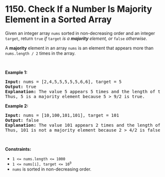 # 1150. Check If a Number Is Majority Element in a Sorted Array

<p>Given an integer array <code>nums</code> sorted in non-decreasing order and an integer <code>target</code>, return <code>true</code> <em>if</em> <code>target</code> <em>is a <strong>majority</strong> element, or </em><code>false</code><em> otherwise</em>.</p>

<p>A <strong>majority</strong> element in an array <code>nums</code> is an element that appears more than <code>nums.length / 2</code> times in the array.</p>

<p>&nbsp;</p>
<p><strong class="example">Example 1:</strong></p>

<pre>
<strong>Input:</strong> nums = [2,4,5,5,5,5,5,6,6], target = 5
<strong>Output:</strong> true
<strong>Explanation:</strong> The value 5 appears 5 times and the length of the array is 9.
Thus, 5 is a majority element because 5 &gt; 9/2 is true.
</pre>

<p><strong class="example">Example 2:</strong></p>

<pre>
<strong>Input:</strong> nums = [10,100,101,101], target = 101
<strong>Output:</strong> false
<strong>Explanation:</strong> The value 101 appears 2 times and the length of the array is 4.
Thus, 101 is not a majority element because 2 &gt; 4/2 is false.
</pre>

<p>&nbsp;</p>
<p><strong>Constraints:</strong></p>

<ul>
	<li><code>1 &lt;= nums.length &lt;= 1000</code></li>
	<li><code>1 &lt;= nums[i], target &lt;= 10<sup>9</sup></code></li>
	<li><code>nums</code> is sorted in non-decreasing order.</li>
</ul>
